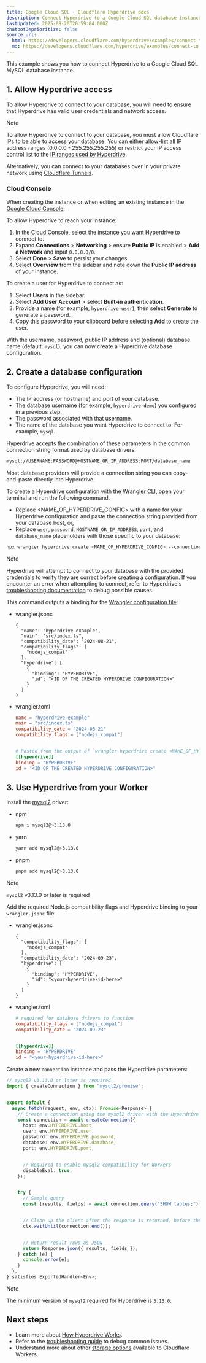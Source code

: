 ```yaml
---
title: Google Cloud SQL · Cloudflare Hyperdrive docs
description: Connect Hyperdrive to a Google Cloud SQL database instance.
lastUpdated: 2025-08-20T20:59:04.000Z
chatbotDeprioritize: false
source_url:
  html: https://developers.cloudflare.com/hyperdrive/examples/connect-to-mysql/mysql-database-providers/google-cloud-sql/
  md: https://developers.cloudflare.com/hyperdrive/examples/connect-to-mysql/mysql-database-providers/google-cloud-sql/index.md
---
```


This example shows you how to connect Hyperdrive to a Google Cloud SQL MySQL database instance.

## 1. Allow Hyperdrive access

To allow Hyperdrive to connect to your database, you will need to ensure that Hyperdrive has valid user credentials and network access.

Note

To allow Hyperdrive to connect to your database, you must allow Cloudflare IPs to be able to access your database. You can either allow-list all IP address ranges (0.0.0.0 - 255.255.255.255) or restrict your IP access control list to the [IP ranges used by Hyperdrive](https://developers.cloudflare.com/hyperdrive/configuration/firewall-and-networking-configuration/).

Alternatively, you can connect to your databases over in your private network using [Cloudflare Tunnels](https://developers.cloudflare.com/hyperdrive/configuration/connect-to-private-database/).

### Cloud Console

When creating the instance or when editing an existing instance in the [Google Cloud Console](https://console.cloud.google.com/sql/instances):

To allow Hyperdrive to reach your instance:

1. In the [Cloud Console](https://console.cloud.google.com/sql/instances), select the instance you want Hyperdrive to connect to.
2. Expand **Connections** > **Networking** > ensure **Public IP** is enabled > **Add a Network** and input `0.0.0.0/0`.
3. Select **Done** > **Save** to persist your changes.
4. Select **Overview** from the sidebar and note down the **Public IP address** of your instance.

To create a user for Hyperdrive to connect as:

1. Select **Users** in the sidebar.
2. Select **Add User Account** > select **Built-in authentication**.
3. Provide a name (for example, `hyperdrive-user`), then select **Generate** to generate a password.
4. Copy this password to your clipboard before selecting **Add** to create the user.

With the username, password, public IP address and (optional) database name (default: `mysql`), you can now create a Hyperdrive database configuration.

## 2. Create a database configuration

To configure Hyperdrive, you will need:

* The IP address (or hostname) and port of your database.
* The database username (for example, `hyperdrive-demo`) you configured in a previous step.
* The password associated with that username.
* The name of the database you want Hyperdrive to connect to. For example, `mysql`.

Hyperdrive accepts the combination of these parameters in the common connection string format used by database drivers:

```txt
mysql://USERNAME:PASSWORD@HOSTNAME_OR_IP_ADDRESS:PORT/database_name
```

Most database providers will provide a connection string you can copy-and-paste directly into Hyperdrive.

To create a Hyperdrive configuration with the [Wrangler CLI](https://developers.cloudflare.com/workers/wrangler/install-and-update/), open your terminal and run the following command.

* Replace \<NAME\_OF\_HYPERDRIVE\_CONFIG> with a name for your Hyperdrive configuration and paste the connection string provided from your database host, or,
* Replace `user`, `password`, `HOSTNAME_OR_IP_ADDRESS`, `port`, and `database_name` placeholders with those specific to your database:

```sh
npx wrangler hyperdrive create <NAME_OF_HYPERDRIVE_CONFIG> --connection-string="mysql://user:password@HOSTNAME_OR_IP_ADDRESS:PORT/database_name"
```

Note

Hyperdrive will attempt to connect to your database with the provided credentials to verify they are correct before creating a configuration. If you encounter an error when attempting to connect, refer to Hyperdrive's [troubleshooting documentation](https://developers.cloudflare.com/hyperdrive/observability/troubleshooting/) to debug possible causes.

This command outputs a binding for the [Wrangler configuration file](https://developers.cloudflare.com/workers/wrangler/configuration/):

* wrangler.jsonc

  ```jsonc
  {
    "name": "hyperdrive-example",
    "main": "src/index.ts",
    "compatibility_date": "2024-08-21",
    "compatibility_flags": [
      "nodejs_compat"
    ],
    "hyperdrive": [
      {
        "binding": "HYPERDRIVE",
        "id": "<ID OF THE CREATED HYPERDRIVE CONFIGURATION>"
      }
    ]
  }
  ```

* wrangler.toml

  ```toml
  name = "hyperdrive-example"
  main = "src/index.ts"
  compatibility_date = "2024-08-21"
  compatibility_flags = ["nodejs_compat"]


  # Pasted from the output of `wrangler hyperdrive create <NAME_OF_HYPERDRIVE_CONFIG> --connection-string=[...]` above.
  [[hyperdrive]]
  binding = "HYPERDRIVE"
  id = "<ID OF THE CREATED HYPERDRIVE CONFIGURATION>"
  ```

## 3. Use Hyperdrive from your Worker

Install the [mysql2](https://github.com/sidorares/node-mysql2) driver:

* npm

  ```sh
  npm i mysql2@>3.13.0
  ```

* yarn

  ```sh
  yarn add mysql2@>3.13.0
  ```

* pnpm

  ```sh
  pnpm add mysql2@>3.13.0
  ```

Note

`mysql2` v3.13.0 or later is required

Add the required Node.js compatibility flags and Hyperdrive binding to your `wrangler.jsonc` file:

* wrangler.jsonc

  ```jsonc
  {
    "compatibility_flags": [
      "nodejs_compat"
    ],
    "compatibility_date": "2024-09-23",
    "hyperdrive": [
      {
        "binding": "HYPERDRIVE",
        "id": "<your-hyperdrive-id-here>"
      }
    ]
  }
  ```

* wrangler.toml

  ```toml
  # required for database drivers to function
  compatibility_flags = ["nodejs_compat"]
  compatibility_date = "2024-09-23"


  [[hyperdrive]]
  binding = "HYPERDRIVE"
  id = "<your-hyperdrive-id-here>"
  ```

Create a new `connection` instance and pass the Hyperdrive parameters:

```ts
// mysql2 v3.13.0 or later is required
import { createConnection } from "mysql2/promise";


export default {
  async fetch(request, env, ctx): Promise<Response> {
    // Create a connection using the mysql2 driver with the Hyperdrive credentials (only accessible from your Worker).
    const connection = await createConnection({
      host: env.HYPERDRIVE.host,
      user: env.HYPERDRIVE.user,
      password: env.HYPERDRIVE.password,
      database: env.HYPERDRIVE.database,
      port: env.HYPERDRIVE.port,


      // Required to enable mysql2 compatibility for Workers
      disableEval: true,
    });


    try {
      // Sample query
      const [results, fields] = await connection.query("SHOW tables;");


      // Clean up the client after the response is returned, before the Worker is killed
      ctx.waitUntil(connection.end());


      // Return result rows as JSON
      return Response.json({ results, fields });
    } catch (e) {
      console.error(e);
    }
  },
} satisfies ExportedHandler<Env>;
```

Note

The minimum version of `mysql2` required for Hyperdrive is `3.13.0`.

## Next steps

* Learn more about [How Hyperdrive Works](https://developers.cloudflare.com/hyperdrive/configuration/how-hyperdrive-works/).
* Refer to the [troubleshooting guide](https://developers.cloudflare.com/hyperdrive/observability/troubleshooting/) to debug common issues.
* Understand more about other [storage options](https://developers.cloudflare.com/workers/platform/storage-options/) available to Cloudflare Workers.
